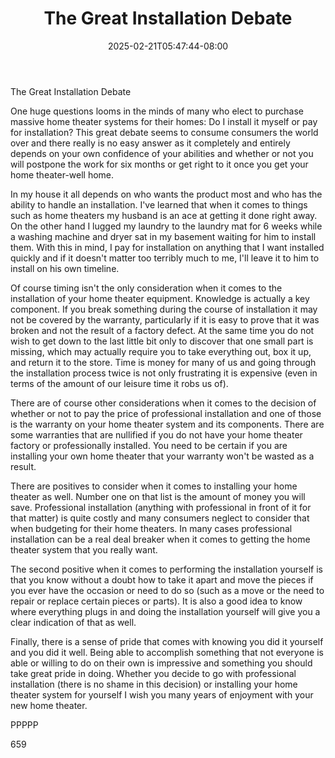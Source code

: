 ﻿---
title: "The Great Installation Debate"
date: 2025-02-21T05:47:44-08:00
description: "Home Theater Systems TXT Tips for Web Success"
featured_image: "/images/Home Theater Systems TXT.jpg"
tags: ["Home Theater Systems TXT"]
---

The Great Installation Debate

One huge questions looms in the minds of many who elect to purchase massive home theater systems for their homes: Do I install it myself or pay for installation? This great debate seems to consume consumers the world over and there really is no easy answer as it completely and entirely depends on your own confidence of your abilities and whether or not you will postpone the work for six months or get right to it once you get your home theater-well home. 

In my house it all depends on who wants the product most and who has the ability to handle an installation. I've learned that when it comes to things such as home theaters my husband is an ace at getting it done right away. On the other hand I lugged my laundry to the laundry mat for 6 weeks while a washing machine and dryer sat in my basement waiting for him to install them. With this in mind, I pay for installation on anything that I want installed quickly and if it doesn't matter too terribly much to me, I'll leave it to him to install on his own timeline. 

Of course timing isn't the only consideration when it comes to the installation of your home theater equipment. Knowledge is actually a key component. If you break something during the course of installation it may not be covered by the warranty, particularly if it is easy to prove that it was broken and not the result of a factory defect. At the same time you do not wish to get down to the last little bit only to discover that one small part is missing, which may actually require you to take everything out, box it up, and return it to the store. Time is money for many of us and going through the installation process twice is not only frustrating it is expensive (even in terms of the amount of our leisure time it robs us of). 

There are of course other considerations when it comes to the decision of whether or not to pay the price of professional installation and one of those is the warranty on your home theater system and its components. There are some warranties that are nullified if you do not have your home theater factory or professionally installed. You need to be certain if you are installing your own home theater that your warranty won't be wasted as a result.

There are positives to consider when it comes to installing your home theater as well. Number one on that list is the amount of money you will save. Professional installation (anything with professional in front of it for that matter) is quite costly and many consumers neglect to consider that when budgeting for their home theaters. In many cases professional installation can be a real deal breaker when it comes to getting the home theater system that you really want. 

The second positive when it comes to performing the installation yourself is that you know without a doubt how to take it apart and move the pieces if you ever have the occasion or need to do so (such as a move or the need to repair or replace certain pieces or parts). It is also a good idea to know where everything  plugs in and doing the installation yourself will give you a clear indication of that as well.

Finally, there is a sense of pride that comes with knowing you did it yourself and you did it well. Being able to accomplish something that not everyone is able or willing to do on their own is impressive and something you should take great pride in doing. Whether you decide to go with professional installation (there is no shame in this decision) or installing your home theater system for yourself I wish you many years of enjoyment with your new home theater.

PPPPP

659

